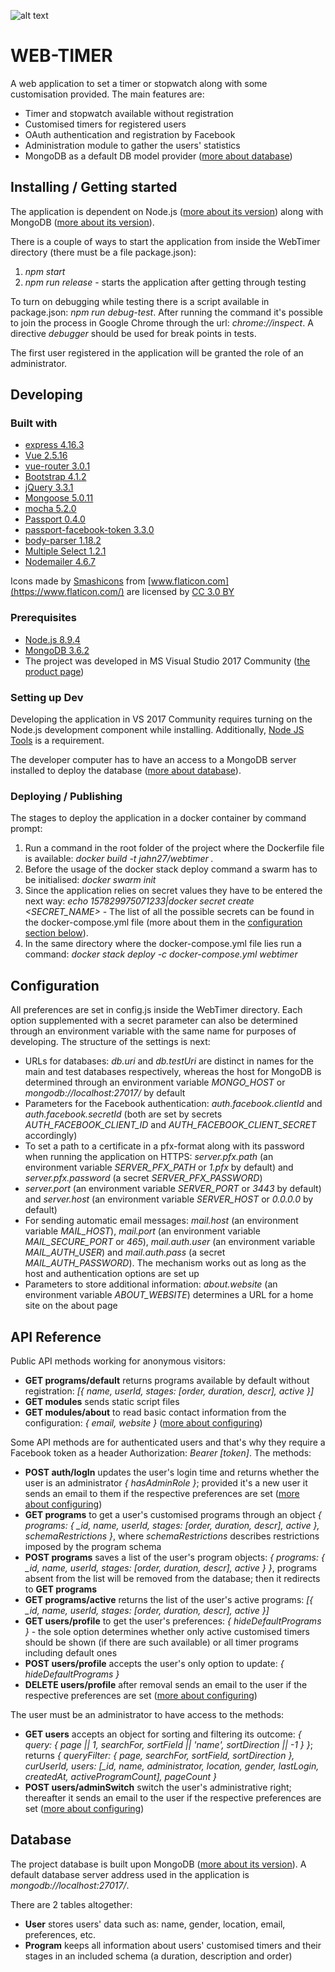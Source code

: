 
![alt text](https://github.com/Jahn08/WEB-TIMER/blob/master/WebTimer/resources/images/favicon-navbar.ico)

# WEB-TIMER

A web application to set a timer or stopwatch along with some customisation provided. The main features are:

* Timer and stopwatch available without registration
* Customised timers for registered users
* OAuth authentication and registration by Facebook
* Administration module to gather the users' statistics
* MongoDB as a default DB model provider ([more about database](#headDatabase))

## Installing / Getting started

The application is dependent on Node.js ([more about its version](#headPrerequisites)) along with MongoDB ([more about its version](#headSettingUpDev)).

There is a couple of ways to start the application from inside the WebTimer directory (there must be a file package.json):
1. *npm start*
2. *npm run release* - starts the application after getting through testing

To turn on debugging while testing there is a script available in package.json: *npm run debug-test*. After running the command it's possible to join the process in Google Chrome through the url: *chrome://inspect*. A directive *debugger* should be used for break points in tests.

The first user registered in the application will be granted the role of an administrator.

## Developing

### Built with

* [express 4.16.3](https://www.npmjs.com/package/express/v/4.16.3)
* [Vue 2.5.16](https://www.npmjs.com/package/vue/v/2.5.16)
* [vue-router 3.0.1](https://www.npmjs.com/package/vue-router/v/3.0.1)
* [Bootstrap 4.1.2](https://www.npmjs.com/package/bootstrap/v/4.1.2)
* [jQuery 3.3.1](https://www.npmjs.com/package/jquery/v/3.3.1)
* [Mongoose 5.0.11](https://www.npmjs.com/package/mongoose/v/5.0.11)
* [mocha 5.2.0](https://www.npmjs.com/package/mocha/v/5.2.0)
* [Passport 0.4.0](https://www.npmjs.com/package/passport/v/0.4.0)
* [passport-facebook-token 3.3.0](https://www.npmjs.com/package/passport-facebook-token/v/3.3.0)
* [body-parser 1.18.2](https://www.npmjs.com/package/body-parser/v/1.18.2)
* [Multiple Select 1.2.1](https://www.npmjs.com/package/multiple-select/v/1.2.1)
* [Nodemailer 4.6.7](https://www.npmjs.com/package/nodemailer/v/4.6.7)

Icons made by [Smashicons](https://www.flaticon.com/authors/smashicons) from [www.flaticon.com](https://www.flaticon.com/) are licensed by [CC 3.0 BY](http://creativecommons.org/licenses/by/3.0/)

### <a name="headPrerequisites"></a>Prerequisites

* [Node.js 8.9.4](https://nodejs.org/download/release/v8.9.4/)
* [MongoDB 3.6.2](https://www.mongodb.org/dl/win32/x86_64-2008plus-ssl?_ga=2.113660480.637015255.1538331504-1402874581.1537118071)
* The project was developed in MS Visual Studio 2017 Community ([the product page](https://visualstudio.microsoft.com/vs/community/))

### <a name="headSettingUpDev"></a>Setting up Dev

Developing the application in VS 2017 Community requires turning on the Node.js development component while installing. Additionally, [Node JS Tools](https://github.com/Microsoft/nodejstools/) is a requirement.

The developer computer has to have an access to a MongoDB server installed to deploy the database ([more about database](#headDatabase)).

### Deploying / Publishing

The stages to deploy the application in a docker container by command prompt:
1. Run a command in the root folder of the project where the Dockerfile file is available: *docker build -t jahn27/webtimer .*
2. Before the usage of the docker stack deploy command a swarm has to be initialised: *docker swarm init*
3. Since the application relies on secret values they have to be entered the next way: *echo 157829975071233|docker secret create <SECRET_NAME> -*
The list of all the possible secrets can be found in the docker-compose.yml file (more about them in the [configuration section below](#headConfiguration)).
4. In the same directory where the docker-compose.yml file lies run a command: *docker stack deploy -c docker-compose.yml webtimer*

## <a name="headConfiguration"></a>Configuration

All preferences are set in config.js inside the WebTimer directory. Each option supplemented with a secret parameter can also be determined through an environment variable with the same name for purposes of developing. The structure of the settings is next:
* URLs for databases: *db.uri* and *db.testUri* are distinct in names for the main and test databases respectively, whereas the host for MongoDB is determined through an environment variable *MONGO_HOST* or *mongodb://localhost:27017/* by default
* Parameters for the Facebook authentication: *auth.facebook.clientId* and *auth.facebook.secretId* (both are set by secrets  *AUTH_FACEBOOK_CLIENT_ID* and *AUTH_FACEBOOK_CLIENT_SECRET* accordingly)
* To set a path to a certificate in a pfx-format along with its password when running the application on HTTPS: *server.pfx.path* (an environment variable *SERVER_PFX_PATH* or *1.pfx* by default) and *server.pfx.password* (a secret *SERVER_PFX_PASSWORD*)
* *server.port* (an environment variable *SERVER_PORT* or *3443* by default) and *server.host* (an environment variable *SERVER_HOST* or *0.0.0.0* by default)
* For sending automatic email messages: *mail.host* (an environment variable *MAIL_HOST*), *mail.port* (an environment variable *MAIL_SECURE_PORT* or *465*), *mail.auth.user* (an environment variable *MAIL_AUTH_USER*) and *mail.auth.pass* (a secret *MAIL_AUTH_PASSWORD*). The mechanism works out as long as the host and authentication options are set up 
* Parameters to store additional information: *about.website* (an environment variable *ABOUT_WEBSITE*) determines a URL for a home site on the about page

## API Reference

Public API methods working for anonymous visitors:
* **GET programs/default** returns programs available by default without registration: *[{ name, userId, stages: [order, duration, descr], active }]*
* **GET modules** sends static script files
* **GET modules/about** to read basic contact information from the configuration: *{ email, website }* ([more about configuring](#headConfiguration))

Some API methods are for authenticated users and that's why they require a Facebook token as a header Authorization: *Bearer [token]*. The methods:
* **POST auth/logIn** updates the user's login time and returns whether the user is an administrator *{ hasAdminRole }*; provided it's a new user it sends an email to them if the respective preferences are set ([more about configuring](#headConfiguration))
* **GET programs** to get a user's customised programs through an object *{ programs: { _id, name, userId, stages: [order, duration, descr], active }, schemaRestrictions }*, where *schemaRestrictions* describes restrictions imposed by the program schema
* **POST programs** saves a list of the user's program objects: *{ programs: { _id, name, userId, stages: [order, duration, descr], active } }*, programs absent from the list will be removed from the database; then it redirects to **GET programs**
* **GET programs/active** returns the list of the user's active programs: *[{ _id, name, userId, stages: [order, duration, descr], active }]*
* **GET users/profile** to get the user's preferences: *{ hideDefaultPrograms }* - the sole option determines whether only active customised timers should be shown (if there are such available) or all timer programs including default ones
* **POST users/profile** accepts the user's only option to update: *{ hideDefaultPrograms }*
* **DELETE users/profile** after removal sends an email to the user if the respective preferences are set ([more about configuring](#headConfiguration))

The user must be an administrator to have access to the methods:
* **GET users** accepts an object for sorting and filtering its outcome: *{ query: { page || 1, searchFor, sortField || 'name', sortDirection || -1 } }*; returns *{ queryFilter: { page, searchFor, sortField, sortDirection }, curUserId, users: [_id, name, administrator, location, gender, lastLogin, createdAt, activeProgramCount], pageCount }*
* **POST users/adminSwitch** switch the user's administrative right; thereafter it sends an email to the user if the respective preferences are set ([more about configuring](#headConfiguration))

## <a name="headDatabase"></a>Database

The project database is built upon MongoDB ([more about its version](#headPrerequisites)). A default database server address used in the application is *mongodb://localhost:27017/*.

There are 2 tables altogether:
* **User** stores users' data such as: name, gender, location, email, preferences, etc.
* **Program** keeps all information about users' customised timers and their stages in an included schema (a duration, description and order)
